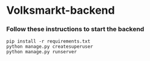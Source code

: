 # Volksmarkt-backend
### Follow these instructions to start the backend
`pip install -r requirements.txt`  
`python manage.py createsuperuser`  
`python manage.py runserver`
